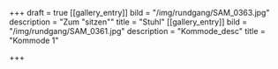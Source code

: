 +++
draft = true
[[gallery_entry]]
bild = "/img/rundgang/SAM_0363.jpg"
description = "Zum \"sitzen\""
title = "Stuhl"
[[gallery_entry]]
bild = "/img/rundgang/SAM_0361.jpg"
description = "Kommode_desc"
title = "Kommode 1"

+++
